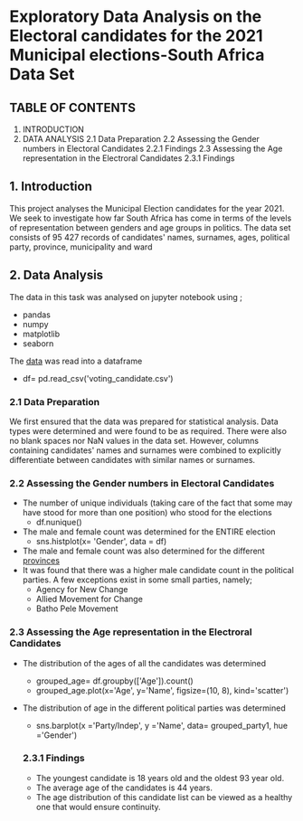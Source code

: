 # Exploratory Data Analysis on the Electoral candidates for the 2021 Municipal elections-South Africa Data Set
## TABLE OF CONTENTS
1. INTRODUCTION
2. DATA ANALYSIS
  2.1 Data Preparation
  2.2 Assessing the Gender numbers in Electoral Candidates
     2.2.1 Findings
  2.3 Assessing the Age representation in the Electroral Candidates
     2.3.1 Findings
     
## 1. Introduction
This project analyses the Municipal Election candidates for the year 2021. We seek to investigate how far South Africa has come in terms of the levels of representation between genders and age groups in politics. The data set consists of 95 427 records of candidates' names, surnames, ages, political party, province, municipality and ward

## 2. Data Analysis

The data in this task was analysed on jupyter notebook using ;
- pandas
- numpy
- matplotlib
- seaborn

The [data](https://github.com/BusiM1172/Task1/blob/76bdc6b5a17649ec2fdf496e5572c26d1b805d1f/voting_candidates.ipynb) was read into a dataframe
* df= pd.read_csv('voting_candidate.csv')

### 2.1 Data Preparation
We first ensured that the data was prepared for statistical analysis. Data types were determined and were found to be as required. There were also no blank spaces nor NaN values in the data set. However, columns containing candidates' names and surnames were combined to explicitly differentiate between candidates with similar names or surnames.

### 2.2 Assessing the Gender numbers in Electoral Candidates
- The number of unique individuals (taking care of the fact that some may have stood for more than one position) who stood for the elections
    * df.nunique()
- The male and female count was determined for the ENTIRE election
    * sns.histplot(x= 'Gender', data = df)
- The male and female count was also determined for the different [provinces](https://github.com/BusiM1172/Task1/blob/76bdc6b5a17649ec2fdf496e5572c26d1b805d1f/voting_candidates.ipynb)
 - It was found that there was a higher male candidate count in the political parties. A few exceptions exist in some small parties, namely;
    * Agency for New Change
    * Allied Movement for Change
    * Batho Pele Movement

### 2.3 Assessing the Age representation in the Electroral Candidates
- The distribution of the ages of all the candidates was determined
    * grouped_age= df.groupby(['Age']).count()
    * grouped_age.plot(x='Age', y='Name', figsize=(10, 8), kind='scatter')
- The distribution of age in the different political parties was determined
    * sns.barplot(x ='Party/Indep', y ='Name', data= grouped_party1, hue ='Gender')

    ### 2.3.1 Findings
    * The youngest candidate is 18 years old and the oldest 93 year old. 
    * The average age of the candidates is 44 years. 
    * The age distribution of this candidate list can be viewed as a healthy one that would ensure continuity. 
